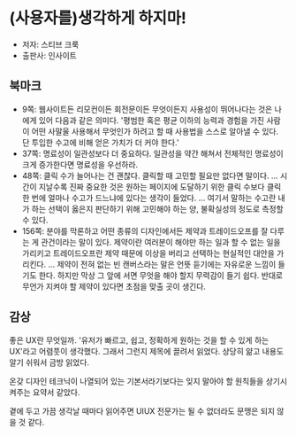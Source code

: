 # (사용자를)생각하게 하지마!

- 저자: 스티브 크룩
- 출판사: 인사이트

## 북마크

- 9쪽: 웹사이트든 리모컨이든 회전문이든 무엇이든지 사용성이 뛰어나다는 것은 나에게 있어 다음과 같은 의미다. '평범한 혹은 평균 이하의 능력과 경험을 가진 사람이 어떤 사말울 사용해서 무엇인가 하려고 할 때 사용법을 스스로 알아낼 수 있다. 단 투입한 수고에 비해 얻은 가치가 더 커야 한다.'
- 37쪽: 명료성이 일관성보다 더 중요하다. 일관성을 약간 해쳐서 전체적인 명료성이 크게 증가한다면 명료성을 우선하라.
- 48쪽: 클릭 수가 늘어나는 건 괜찮다. 클릭할 때 고민할 필요만 없다면 말이다. ... 시간이 지날수록 진짜 중요한 것은 원하는 페이지에 도달하기 위한 클릭 수보다 클릭 한 번에 얼마나 수고가 드느냐에 있다는 생각이 들었다. ... 여기서 말하는 수고란 내가 하는 선택이 옳은지 판단하기 위해 고민해야 하는 양, 불확실성의 정도로 측정할 수 있다.
- 156쪽: 분야를 막론하고 어떤 종류의 디자인에서든 제약과 트레이드오프를 잘 다루는 게 관건이라는 말이 있다. 제약이란 여러분이 해야만 하는 일과 할 수 없는 일을 가리키고 트레이드오프란 제약 때문에 이상을 버리고 선택하는 현실적인 대안을 가리킨다. ... 제약이 전혀 없는 빈 캔버스라는 말은 언뜻 듣기에는 자유로운 느낌이 들기도 한다. 하지만 막상 그 앞에 서면 무엇을 해야 할지 무력감이 들기 쉽다. 반대로 무언가 지켜야 할 제약이 있다면 초점을 맞출 곳이 생긴다.

## 감상

좋은 UX란 무엇일까. '유저가 빠르고, 쉽고, 정확하게 원하는 것을 할 수 있게 하는 UX'라고 어렴풋이 생각했다. 그래서 그런지 제목에 끌려서 읽었다. 상당히 얆고 내용도 알기 쉬워서 금방 읽었다.

온갖 디자인 테크닉이 나열되어 있는 기본서라기보다는 잊지 말아야 할 원칙들을 상기시켜주는 요약서 같았다.

곁에 두고 가끔 생각날 때마다 읽어주면 UIUX 전문가는 될 수 없더라도 문맹은 되지 않을 것 같다.

